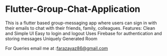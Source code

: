 # Flutter-Group-Chat-Application
This is a flutter based group-messaging app where users can sign in with their emails to chat with their friends, family, colleagues.
Features:
Clean and Simple UI
Easy to login and logout
Uses Firebase for authentication and storing messages
Uniquely Generated Room

For Queries email me at :farazayaz86@gmail.com
